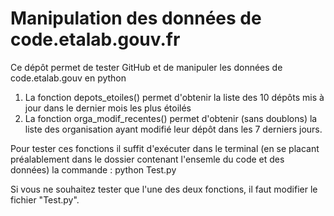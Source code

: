 # Manipulation des données de code.etalab.gouv.fr

Ce dépôt permet de tester GitHub et de manipuler les données de code.etalab.gouv en python

1) La fonction depots_etoiles() permet d'obtenir la liste des 10 dépôts mis à jour dans le dernier mois les plus étoilés
2) La fonction orga_modif_recentes() permet d'obtenir (sans doublons) la liste des organisation ayant modifié leur dépôt dans les 7 derniers jours.

Pour tester ces fonctions il suffit d'exécuter dans le terminal (en se placant préalablement dans le dossier contenant l'ensemle du code et des données) la commande : python Test.py

Si vous ne souhaitez tester que l'une des deux fonctions, il faut modifier le fichier "Test.py".


